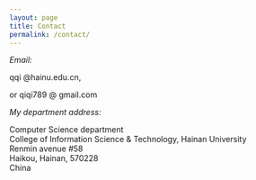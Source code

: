 ```yaml
---
layout: page
title: Contact
permalink: /contact/
---
```


*Email:*

qqi @hainu.edu.cn, 

or qiqi789 @ gmail.com

*My department address:*

Computer Science department <br>
College of Information Science & Technology, Hainan University<br>
Renmin avenue #58<br>
Haikou, Hainan, 570228<br>
China


